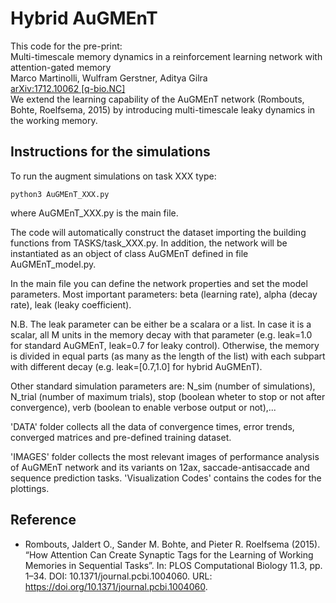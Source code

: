 # Hybrid AuGMEnT

This code for the pre-print:  
Multi-timescale memory dynamics in a reinforcement learning network with attention-gated memory  
Marco Martinolli, Wulfram Gerstner, Aditya Gilra  
[arXiv:1712.10062 \[q-bio.NC\]](https://arxiv.org/abs/1712.10062)  
We extend the learning capability of the AuGMEnT network (Rombouts, Bohte, Roelfsema, 2015) by introducing multi-timescale leaky dynamics in the working memory.

## Instructions for the simulations

To run the augment simulations on task XXX type:
```
python3 AuGMEnT_XXX.py
```
where AuGMEnT_XXX.py is the main file.

The code will automatically construct the dataset importing the building functions from TASKS/task_XXX.py.
In addition, the network will be instantiated as an object of class AuGMEnT defined in file AuGMEnT_model.py.

In the main file you can define the network properties and set the model parameters.
Most important parameters: beta (learning rate), alpha (decay rate), leak (leaky coefficient).

N.B. The leak parameter can be either be a scalara or a list. In case it is a scalar, all M units in the memory decay with that parameter (e.g. leak=1.0 for standard AuGMEnT, leak=0.7 for leaky control). Otherwise, the memory is divided in equal parts (as many as the length of the list) with each subpart with different decay (e.g. leak=[0.7,1.0] for hybrid AuGMEnT).

Other standard simulation parameters are: N_sim (number of simulations), N_trial (number of maximum trials), stop (boolean wheter to stop or not after convergence), verb (boolean to enable verbose output or not),...

'DATA' folder collects all the data of convergence times, error trends, converged matrices and pre-defined training dataset.

'IMAGES' folder collects the most relevant images of performance analysis of AuGMEnT network and its variants on 12ax, saccade-antisaccade and sequence prediction tasks.
'Visualization Codes' contains the codes for the plottings.

## Reference

* Rombouts, Jaldert O., Sander M. Bohte, and Pieter R. Roelfsema (2015). “How Attention Can Create Synaptic Tags for the Learning of Working Memories in Sequential Tasks”. In: PLOS Computational Biology 11.3, pp. 1–34. DOI: 10.1371/journal.pcbi.1004060. URL: https://doi.org/10.1371/journal.pcbi.1004060.
